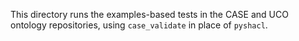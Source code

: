 This directory runs the examples-based tests in the CASE and UCO ontology repositories, using `case_validate` in place of `pyshacl`.
